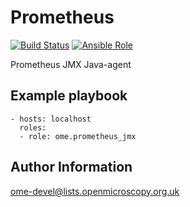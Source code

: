 Prometheus
==========

[![Build Status](https://travis-ci.org/ome/ansible-role-prometheus-jmx.svg)](https://travis-ci.org/ome/ansible-role-prometheus-jmx)
[![Ansible Role](https://img.shields.io/ansible/role/41328.svg)](https://galaxy.ansible.com/ome/prometheus_jmx/)

Prometheus JMX Java-agent


Example playbook
----------------

    - hosts: localhost
      roles:
      - role: ome.prometheus_jmx


Author Information
------------------

ome-devel@lists.openmicroscopy.org.uk
